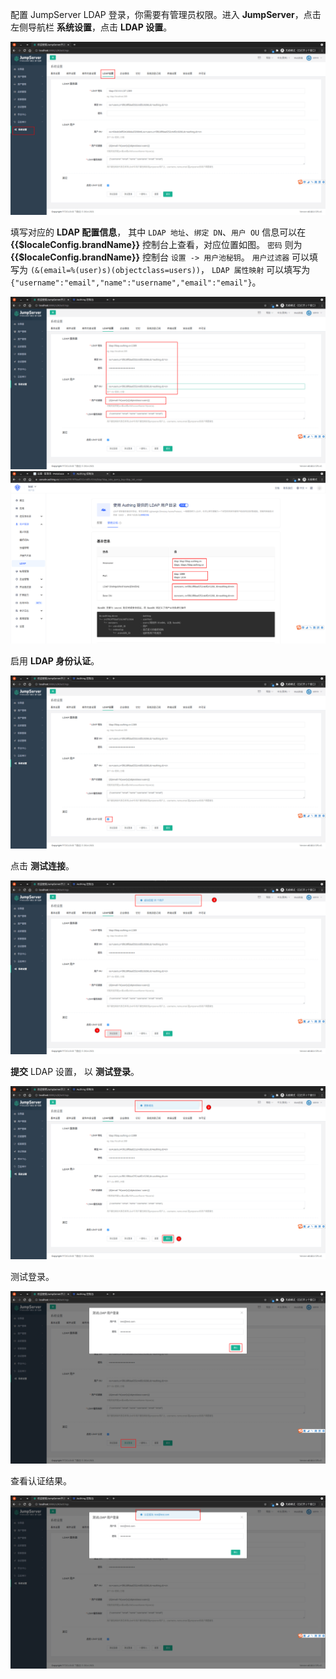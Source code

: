 <IntegrationDetailCard :title="`在 JumpServer 中配置 LDAP`">

配置 JumpServer LDAP 登录，你需要有管理员权限。进入 **JumpServer**，点击左侧导航栏 **系统设置**，点击 **LDAP 设置**。

<img src="../../images/integration/ldap-jumpserver/1-1.png" class="md-img-padding" />

填写对应的 **LDAP 配置信息**， 其中 `LDAP 地址`、`绑定 DN`、`用户 OU` 信息可以在 **{{$localeConfig.brandName}}** 控制台上查看，对应位置如图。 `密码` 则为 **{{$localeConfig.brandName}}** 控制台 `设置 -> 用户池秘钥`。 `用户过滤器` 可以填写为 `(&(email=%(user)s)(objectclass=users))`， `LDAP 属性映射` 可以填写为 `{"username":"email","name":"username","email":"email"}`。

<img src="../../images/integration/ldap-jumpserver/1-2.png" class="md-img-padding" />

<img src="../../images/integration/ldap-metabase/1-5.png" class="md-img-padding" />

启用 **LDAP 身份认证**。

<img src="../../images/integration/ldap-jumpserver/1-3.png" class="md-img-padding" />

点击 **测试连接**。

<img src="../../images/integration/ldap-jumpserver/1-4.png" class="md-img-padding" />

**提交** LDAP 设置， 以 **测试登录**。

<img src="../../images/integration/ldap-jumpserver/1-5.png" class="md-img-padding" />

测试登录。

<img src="../../images/integration/ldap-jumpserver/1-6.png" class="md-img-padding" />

查看认证结果。

<img src="../../images/integration/ldap-jumpserver/1-7.png" class="md-img-padding" />

</IntegrationDetailCard>
